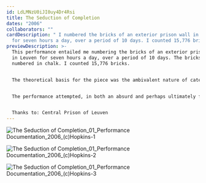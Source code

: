 ```yaml
---
id: LdLMNzU0iJI0uy4Dr4Rsi
title: The Seduction of Completion
dates: "2006"
collaborators: ""
cardDescription: " I numbered the bricks of an exterior prison wall in Leuven
  for seven hours a day, over a period of 10 days. I counted 15,776 bricks."
previewDescription: >-
  This performance entailed me numbering the bricks of an exterior prison wall
  in Leuven for seven hours a day, over a period of 10 days. The bricks were
  numbered in chalk. I counted 15,776 bricks.  


  The theoretical basis for the piece was the ambivalent nature of categorisation, which can be both useful, absurd, or in some cases, utterly abhorrent. However, whilst the action of numbering in bricks in chalk could be seen as ridiculous, within the context of an exhibition dealing with Buchenwald and the atrocities of the Nazi regime it assumed a more sombre and reflective quality.   


  The performance attempted, in both an absurd and perhaps ultimately futile manner, some form of representing the victims of WWII and the Holocaust. By performing the action day after day, and leaving a slowly developing, yet highly ephemeral trace on the wall, I hoped to give some indication, through both time and space, of the unimaginable scale of the atrocities. 


  Thanks to: Central Prison of Leuven
---
```



![](/assets/the-seduction-of-completion_01_performance-documentation_2006_-c-hopkins-1.jpg "The Seduction of Completion_01_Performance Documentation_2006_(c)Hopkins-1")



![](/assets/the-seduction-of-completion_01_performance-documentation_2006_-c-hopkins-2.jpg "The Seduction of Completion_01_Performance Documentation_2006_(c)Hopkins-2")



![](/assets/the-seduction-of-completion_01_performance-documentation_2006_-c-hopkins-3.jpg "The Seduction of Completion_01_Performance Documentation_2006_(c)Hopkins-3")
